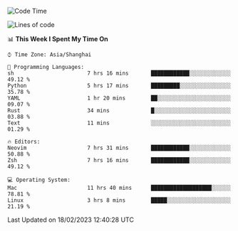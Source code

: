 <!--START_SECTION:waka-->
![Code Time](http://img.shields.io/badge/Code%20Time-1%2C158%20hrs%204%20mins-blue)

![Lines of code](https://img.shields.io/badge/From%20Hello%20World%20I%27ve%20Written-65%20Thousand%20lines%20of%20code-blue)

📊 **This Week I Spent My Time On** 

```text
⌚︎ Time Zone: Asia/Shanghai

💬 Programming Languages: 
sh                       7 hrs 16 mins       ████████████░░░░░░░░░░░░░   49.12 % 
Python                   5 hrs 17 mins       █████████░░░░░░░░░░░░░░░░   35.78 % 
YAML                     1 hr 20 mins        ██░░░░░░░░░░░░░░░░░░░░░░░   09.07 % 
Rust                     34 mins             █░░░░░░░░░░░░░░░░░░░░░░░░   03.88 % 
Text                     11 mins             ░░░░░░░░░░░░░░░░░░░░░░░░░   01.29 % 

🔥 Editors: 
Neovim                   7 hrs 31 mins       ████████████░░░░░░░░░░░░░   50.88 % 
Zsh                      7 hrs 16 mins       ████████████░░░░░░░░░░░░░   49.12 % 

💻 Operating System: 
Mac                      11 hrs 40 mins      ███████████████████░░░░░░   78.81 % 
Linux                    3 hrs 8 mins        █████░░░░░░░░░░░░░░░░░░░░   21.19 % 

```


 Last Updated on 18/02/2023 12:40:28 UTC
<!--END_SECTION:waka-->
